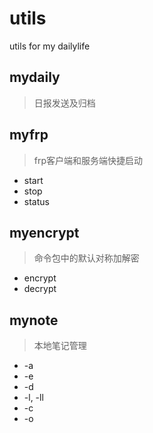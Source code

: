 # utils
utils for my dailylife

## mydaily
> 日报发送及归档

## myfrp
> frp客户端和服务端快捷启动
- start
- stop
- status


## myencrypt
> 命令包中的默认对称加解密
- encrypt
- decrypt

## mynote
> 本地笔记管理
- -a
- -e
- -d
- -l, -ll
- -c
- -o
